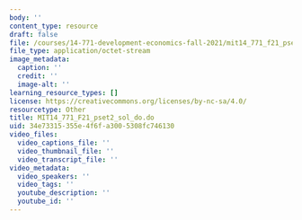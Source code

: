 ```yaml
---
body: ''
content_type: resource
draft: false
file: /courses/14-771-development-economics-fall-2021/mit14_771_f21_pset2_sol_do.do
file_type: application/octet-stream
image_metadata:
  caption: ''
  credit: ''
  image-alt: ''
learning_resource_types: []
license: https://creativecommons.org/licenses/by-nc-sa/4.0/
resourcetype: Other
title: MIT14_771_F21_pset2_sol_do.do
uid: 34e73315-355e-4f6f-a300-5308fc746130
video_files:
  video_captions_file: ''
  video_thumbnail_file: ''
  video_transcript_file: ''
video_metadata:
  video_speakers: ''
  video_tags: ''
  youtube_description: ''
  youtube_id: ''
---
```


